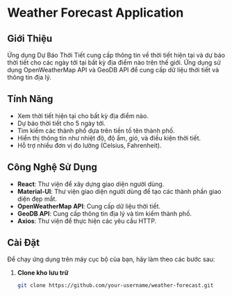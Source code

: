 # Weather Forecast Application

## Giới Thiệu

Ứng dụng Dự Báo Thời Tiết cung cấp thông tin về thời tiết hiện tại và dự báo thời tiết cho các ngày tới tại bất kỳ địa điểm nào trên thế giới. Ứng dụng sử dụng OpenWeatherMap API và GeoDB API để cung cấp dữ liệu thời tiết và thông tin địa lý.

## Tính Năng

- Xem thời tiết hiện tại cho bất kỳ địa điểm nào.
- Dự báo thời tiết cho 5 ngày tới.
- Tìm kiếm các thành phố dựa trên tiền tố tên thành phố.
- Hiển thị thông tin như nhiệt độ, độ ẩm, gió, và điều kiện thời tiết.
- Hỗ trợ nhiều đơn vị đo lường (Celsius, Fahrenheit).

## Công Nghệ Sử Dụng

- **React**: Thư viện để xây dựng giao diện người dùng.
- **Material-UI**: Thư viện giao diện người dùng để tạo các thành phần giao diện đẹp mắt.
- **OpenWeatherMap API**: Cung cấp dữ liệu thời tiết.
- **GeoDB API**: Cung cấp thông tin địa lý và tìm kiếm thành phố.
- **Axios**: Thư viện để thực hiện các yêu cầu HTTP.

## Cài Đặt

Để chạy ứng dụng trên máy cục bộ của bạn, hãy làm theo các bước sau:

1. **Clone kho lưu trữ**

   ```bash
   git clone https://github.com/your-username/weather-forecast.git
